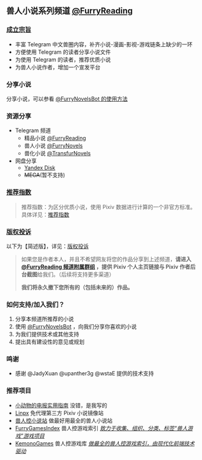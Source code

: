 ## 兽人小说系列频道 [@FurryReading](https://t.me/FurryReading)

### [成立宗旨](./doc/Channel.md)
- 丰富 Telegram 中文兽圈内容，补齐小说-漫画-影视-游戏链条上缺少的一环
- 方便使用 Telegram 的读者分享小说文件
- 为使用 Telegram 的读者，推荐优质小说  
- 为兽人小说作者，增加一个宣发平台


### 分享小说
分享小说，可以参看
[@FurryNovelsBot 的使用方法](https://telegra.ph/FurryNovelsReading-04-04-07)


### 资源分享
- Telegram 频道
  - 精品小说 [@FurryReading](https://t.me/FurryReading) 
  - 兽人小说 [@FurryNovels](https://t.me/FurryNovels)
  - 兽化小说 [@TransfurNovels](https://t.me/TransfurNovels)
- 网盘分享
  - [Yandex Disk](https://disk.yandex.com/d/VEM1-GmZbzwzQw)
  - ~~MEGA~~(暂不支持)

### [推荐指数](./Recommend/ReadMe.md)
> 推荐指数：为区分优质小说，使用 Pixiv 数据进行计算的一个非官方标准。
> 具体详见：[推荐指数](./Recommend/ReadMe.md)

### [版权投诉](./DMCA.md)
以下为【简述版】，详见：[版权投诉](DMCA.md)

> 如果您是作者本人，并且不希望网友将您的作品分享到上述频道，**请进入 [@FurryReading 频道附属群组](https://t.me/FurryReading/27) ，提供 Pixiv 个人主页链接与 Pixiv 作者后台截图**给我们。（后续将支持更多渠道）
>
> **我们将永久撤下您所有的（包括未来的）作品。**


### 如何支持/加入我们？
1. 分享本频道所推荐的小说 
2. 使用 [@FurryNovelsBot](https://t.me/FurryNovelsBot) ，向我们分享你喜欢的小说
3. 为我们提供技术或其他支持
4. 提出具有建设性的意见或规划


### 鸣谢
- 感谢 @JadyXuan @upanther3g @wstaE 提供的技术支持


### 推荐项目
- [小动物的电报实用指南](https://telegra.ph/TNTwwxs-09-08-06)  没错，是我写的
- [Linpx](https://www.furrynovel.ink/) 免代理第三方 Pixiv 小说镜像站
- [兽人控小说站](https://furrynovel.com) 做最好用最全的兽人小说站
- [FurryGamesIndex](https://furrygames.top/zh-cn/list.html)	 兽人控游戏索引	<u>*致力于收集、组织、分类、标签“兽人游戏”游戏项目*</u>
- [KemonoGames](https://kemono.games/zh-Hans) 	兽人控游戏库	*<u>做最全的兽人控游戏索引，由现代化前端技术驱动</u>*


